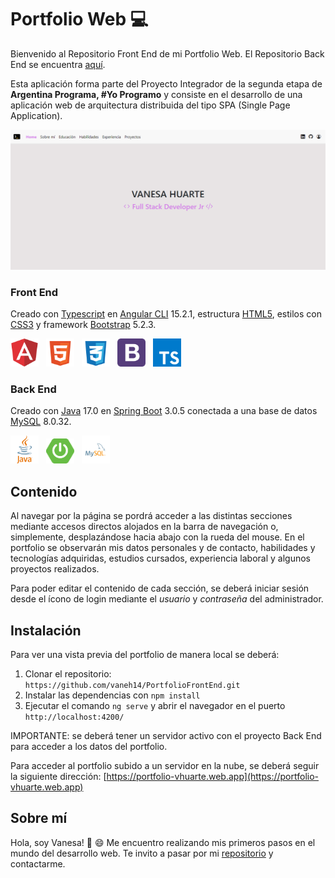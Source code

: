 # Portfolio Web :computer:

Bienvenido al Repositorio Front End de mi Portfolio Web. El Repositorio Back End se encuentra [aquí](https://github.com/vaneh14/PortfolioBackEnd).

Esta aplicación forma parte del Proyecto Integrador de la segunda etapa de **Argentina Programa, #Yo Programo** y consiste en el desarrollo de una aplicación web de arquitectura distribuida del tipo SPA (Single Page Application). 

<p align="center">
   <img width="800" src="./src/assets/readme/img_portfolioweb.jpg" alt="Imagen portfolio web">
</p>


### Front End 

Creado con [Typescript](https://www.typescriptlang.org/) en [Angular CLI](https://github.com/angular/angular-cli) 15.2.1, estructura [HTML5](https://lenguajehtml.com/), estilos con [CSS3](https://lenguajecss.com/) y framework [Bootstrap](https://getbootstrap.com/) 5.2.3.

<p align="start">
   <img width="45" style="margin-right: 0.5rem" src="./src/assets/readme/logo_angular.svg" alt="Logo Angular">
   <img width="45" style="margin-right: 0.5rem" src="./src/assets/readme/logo_html5.svg" alt="Logo HTML5">
   <img width="45" style="margin-right: 0.5rem" src="./src/assets/readme/logo_css3.svg" alt="Logo CSS3">
   <img width="45" style="margin-right: 0.5rem" src="./src/assets/readme/logo_bootstrap.svg" alt="Logo Bootstrap">
   <img width="45" src="./src/assets/readme/logo_typescript.svg" alt="Logo Typescript">
</p>


### Back End

Creado con [Java](https://www.java.com/es/) 17.0 en [Spring Boot](https://spring.io/) 3.0.5 conectada a una base de datos [MySQL](https://www.mysql.com/) 8.0.32.

<p align="start">
   <img width="45" style="margin-right: 0.5rem" src="./src/assets/readme/logo_java.svg" alt="Logo Java">
   <img width="45" style="margin-right: 0.5rem" src="./src/assets/readme/logo_springboot.svg" alt="Logo Springboot">
   <img width="45" src="./src/assets/readme/logo_mysql.svg" alt="Logo MySQL">
</p>


## Contenido 

Al navegar por la página se pordrá acceder a las distintas secciones mediante accesos directos alojados en la barra de navegación o, simplemente, desplazándose hacia abajo con la rueda del mouse. En el portfolio se observarán mis datos personales y de contacto, habilidades y tecnologías adquiridas, estudios cursados, experiencia laboral y algunos proyectos realizados.

Para poder editar el contenido de cada sección, se deberá iniciar sesión desde el ícono de login mediante el _usuario_ y _contraseña_ del administrador.

## Instalación

Para ver una vista previa del portfolio de manera local se deberá:

1. Clonar el repositorio: `https://github.com/vaneh14/PortfolioFrontEnd.git`
2. Instalar las dependencias con `npm install`
3. Ejecutar el comando `ng serve` y abrir el navegador en el puerto `http://localhost:4200/`

IMPORTANTE: se deberá tener un servidor activo con el proyecto Back End para acceder a los datos del portfolio.

Para acceder al portfolio subido a un servidor en la nube, se deberá seguir la siguiente dirección: [https://portfolio-vhuarte.web.app](https://portfolio-vhuarte.web.app)

## Sobre mí

Hola, soy Vanesa! 👋 😄 Me encuentro realizando mis primeros pasos en el mundo del desarrollo web. Te invito a pasar por mi [repositorio](https://github.com/vaneh14) y contactarme. 


